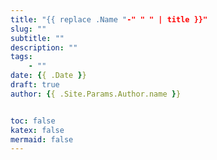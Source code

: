 ```yaml
---
title: "{{ replace .Name "-" " " | title }}"
slug: ""
subtitle: ""
description: ""
tags:
    - ""
date: {{ .Date }}
draft: true
author: {{ .Site.Params.Author.name }}


toc: false
katex: false
mermaid: false
---
```


